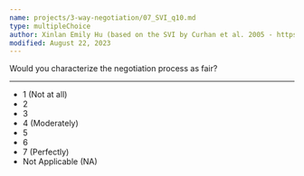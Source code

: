 ```yaml
---
name: projects/3-way-negotiation/07_SVI_q10.md
type: multipleChoice
author: Xinlan Emily Hu (based on the SVI by Curhan et al. 2005 - https://papers.ssrn.com/sol3/papers.cfm?abstract_id=726205)
modified: August 22, 2023
---
```


Would you characterize the negotiation process as fair?

---

- 1 (Not at all)
- 2
- 3
- 4 (Moderately)
- 5
- 6
- 7 (Perfectly)
- Not Applicable (NA)
